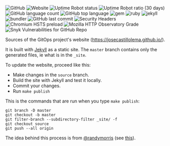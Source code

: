 ![GitHub](https://img.shields.io/github/license/josecastillolema/josecastillolema.github.io)
![Website](https://img.shields.io/website?url=https%3A%2F%2Fjosecastillolema.github.io)
![Uptime Robot status](https://img.shields.io/uptimerobot/status/m785297761-3cb3eb53ca3a7966274012bc)
![Uptime Robot ratio (30 days)](https://img.shields.io/uptimerobot/ratio/m785297761-3cb3eb53ca3a7966274012bc)
![GitHub language count](https://img.shields.io/github/languages/count/josecastillolema/josecastillolema.github.io)
![GitHub top language](https://img.shields.io/github/languages/top/josecastillolema/josecastillolema.github.io)
![gem](https://img.shields.io/badge/gem-3.1.2-blue)
![ruby](https://img.shields.io/badge/ruby-2.7-blue)
![jekyll](https://img.shields.io/badge/jekyll-3.8.7-blue)
![bundler](https://img.shields.io/badge/bundler-2.1.4-blue)
![GitHub last commit](https://img.shields.io/github/last-commit/josecastillolema/josecastillolema.github.io)
![Security Headers](https://img.shields.io/security-headers?url=https%3A%2F%2Fjosecastillolema.github.io)
![Chromium HSTS preload](https://img.shields.io/hsts/preload/josecastillolema.github.io)
![Mozilla HTTP Observatory Grade](https://img.shields.io/mozilla-observatory/grade/josecastillolema.github.io?publish)
![Snyk Vulnerabilities for GitHub Repo](https://img.shields.io/snyk/vulnerabilities/github/josecastillolema/josecastillolema.github.io?publish)


Sources of the GitOps project's website (https://josecastillolema.github.io/).

It is built with [Jekyll](http://jekyllrb.com/) as a static site.
The `master` branch contains only the generated files, ie what is in the `_site`.

To update the website, proceed like this:

* Make changes in the `source` branch.
* Build the site with Jekyll and test it locally.
* Commit your changes.
* Run `make publish`

This is the commands that are run when you type `make publish`:

```
git branch -D master
git checkout -b master
git filter-branch --subdirectory-filter _site/ -f
git checkout source
git push --all origin
```

The idea behind this process is from [@randymorris](https://github.com/randymorris)
(see [this](https://github.com/randymorris/randymorris.github.com/blob/source/README.md)).
